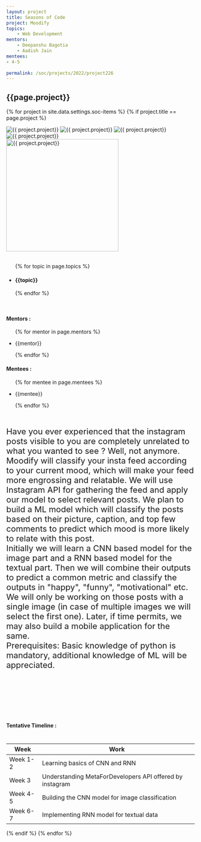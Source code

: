 ```yaml
---
layout: project
title: Seasons of Code
project: Moodify
topics:
    - Web Development
mentors:
    - Deepanshu Bagotia 
    - Aadish Jain   
mentees:
- 4-5   
    
permalink: /soc/projects/2022/project226
---
```


<h2 class="display1 m-3 p-3 text-center project-title">{{page.project}}</h2>

{% for project in site.data.settings.soc-items %}
{% if project.title == page.project %}

<div class ="img-soc d-block"> 
    <img src="{{ site.baseurl }}/{{ project.image }}" alt="{{ project.project}}" class="image-1">
    <img src="{{ site.baseurl }}/{{ project.image }}" alt="{{ project.project}}" class="image-2">
    <img src="{{ site.baseurl }}/{{ project.image }}" alt="{{ project.project}}" class="image-3">
    <img src="{{ site.baseurl }}/{{ project.image }}" alt="{{ project.project}}" class="image-4">
</div>
<div class = "mobile-img-soc">
  <img src="{{ site.baseurl }}/{{ project.image }}"  width = "300" height="300" alt="{{ project.project}}" class="border rounded">
  </div>
<div >
    <br>
    <ul>
        {% for topic in page.topics %}
        <li><h4 class="text-primary text-center topics">{{topic}}</h4></li>
        {% endfor %}
    </ul>
    <br>
    <h4 class="display3  ">Mentors :</h4> 
    <ul>
        {% for mentor in page.mentors %}
        <li><p class="lead">{{mentor}}</p></li>
        {% endfor %}
    </ul>
    <h4 class="display3  ">Mentees :</h4> 
    <ul>
        {% for mentee in page.mentees %}
        <li><p class="lead">{{mentee}}</p></li>
        {% endfor %}
    </ul>
</div>
<div class = "project-desc" style = "margin-bottom: 140px">
    <p class="display3" style = "font-size:22px;" >
        <br>
            Have you ever experienced that the instagram posts visible to you are completely unrelated to what you wanted to see ? Well, not anymore.
            <br>
Moodify will classify your insta feed according to your current mood, which will make your feed more engrossing and relatable. We will use Instagram API for gathering the feed and apply our model to select relevant posts. We plan to build a ML model which will classify the posts based on their picture, caption, and top few comments to predict which mood is more likely to relate with this post. <br>
Initially we will learn a CNN based model for the image part and a RNN based model for the textual part. Then we will combine their outputs to predict a common metric and classify the outputs in "happy", "funny", "motivational" etc. <br>
We will only be working on those posts with a single image (in case of multiple images we will select the first one). Later, if time permits, we may also build a mobile application for the same. 
<br>
Prerequisites: Basic knowledge of python is mandatory, additional knowledge of ML will be appreciated. 
        <br>
    </p>
</div>
<div class = "d-flex flex-wrap">
<div>
    <h4 class="display3" style="margin:40px 0px 40px 0px;">Tentative Timeline :</h4>
    <table class="table table-striped">
    <thead>
        <tr>
        <th>Week</th>
        <th>Work</th>
        </tr>
    </thead>
    <tbody>
    <tr>
      <td  >Week 1-2</td>
      <td>Learning basics of CNN and RNN
</td>
    </tr>
    <tr>
      <td>Week 3</td>
      <td>Understanding MetaForDevelopers API offered by instagram
 </td>
    </tr>
    <tr>
      <td>Week 4-5</td>
      <td>Building the CNN model for image classification

</td>
    </tr>
    <tr>
      <td>Week 6-7</td>
      <td>Implementing RNN model for textual data
</td>
    </tr>
    </tbody>
    </table>
</div>
</div>
{% endif %}
{% endfor %}
